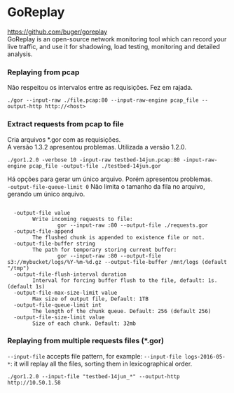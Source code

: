 # GoReplay
https://github.com/buger/goreplay  
GoReplay is an open-source network monitoring tool which can record your live traffic, and use it for shadowing, load testing, monitoring and detailed analysis.

### Replaying from pcap
Não respeitou os intervalos entre as requisições. Fez em rajada.
```
./gor --input-raw ./file.pcap:80 --input-raw-engine pcap_file --output-http http://<host>
```
  
### Extract requests from pcap to file
Cria arquivos \*.gor com as requisições.  
A versão 1.3.2 apresentou problemas. Utilizada a versão 1.2.0.
```
./gor1.2.0 -verbose 10 -input-raw testbed-14jun.pcap:80 -input-raw-engine pcap_file -output-file ./testbed-14jun.gor
```

Há opções para gerar um único arquivo. Porém apresentou problemas.  
`-output-file-queue-limit 0` Não limita o tamanho da fila no arquivo, gerando um único arquivo.
```

  -output-file value
        Write incoming requests to file:
                gor --input-raw :80 --output-file ./requests.gor
  -output-file-append
        The flushed chunk is appended to existence file or not.
  -output-file-buffer string
        The path for temporary storing current buffer:
                gor --input-raw :80 --output-file s3://mybucket/logs/%Y-%m-%d.gz --output-file-buffer /mnt/logs (default "/tmp")
  -output-file-flush-interval duration
        Interval for forcing buffer flush to the file, default: 1s. (default 1s)
  -output-file-max-size-limit value
        Max size of output file, Default: 1TB
  -output-file-queue-limit int
        The length of the chunk queue. Default: 256 (default 256)
  -output-file-size-limit value
        Size of each chunk. Default: 32mb

```

### Replaying from multiple requests files (*.gor)

`--input-file` accepts file pattern, for example: `--input-file logs-2016-05-*`: it will replay all the files, sorting them in lexicographical order.

```
./gor1.2.0 --input-file "testbed-14jun_*" --output-http http://10.50.1.58
``` 

